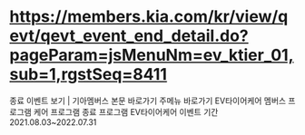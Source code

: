 # https://members.kia.com/kr/view/qevt/qevt_event_end_detail.do?pageParam=jsMenuNm=ev_ktier_01,sub=1,rgstSeq=8411

종료 이벤트 보기 | 기아멤버스
본문 바로가기
주메뉴 바로가기
EV타이어케어
멤버스 프로그램
케어 프로그램
종료 프로그램
EV타이어케어
이벤트 기간
2021.08.03~2022.07.31